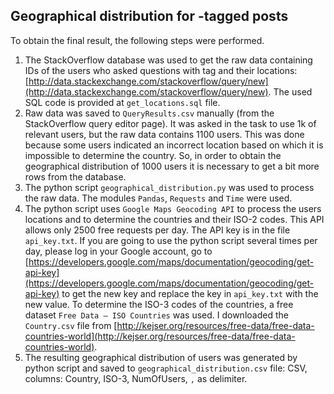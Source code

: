 Geographical distribution for <java>-tagged posts
------
To obtain the final result, the following steps were performed.
1. The StackOverflow database was used to get the raw data containing IDs of the users who asked questions with tag <java> and their locations: [http://data.stackexchange.com/stackoverflow/query/new](http://data.stackexchange.com/stackoverflow/query/new). The used SQL code is provided at ```get_locations.sql``` file.
2. Raw data was saved to ```QueryResults.csv``` manually (from the StackOverflow query editor page). It was asked in the task to use 1k of relevant users, but the raw data contains 1100 users. This was done because some users indicated an incorrect location based on which it is impossible to determine the country. So, in order to obtain the geographical distribution of 1000 users it is necessary to get a bit more rows from the database.
3. The python script ```geographical_distribution.py``` was used to process the raw data. The modules ```Pandas```, ```Requests``` and ```Time``` were used.
4. The python script uses ```Google Maps Geocoding API``` to process the users locations and to determine the countries and their ISO-2 codes. This API allows only 2500 free requests per day. The API key is in the file ```api_key.txt```. If you are going to use the python script several times per day, please log in your Google account, go to [https://developers.google.com/maps/documentation/geocoding/get-api-key](https://developers.google.com/maps/documentation/geocoding/get-api-key) to get the new key and replace the key in ```api_key.txt``` with the new value. To determine the ISO-3 codes of the countries, a free dataset ```Free Data – ISO Countries``` was used. I downloaded the ```Country.csv``` file from [http://kejser.org/resources/free-data/free-data-countries-world](http://kejser.org/resources/free-data/free-data-countries-world).
4. The resulting geographical distribution of users was generated by python script and saved to ```geographical_distribution.csv``` file: CSV, columns: Country, ISO-3, NumOfUsers, ```,``` as delimiter.